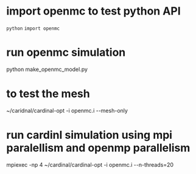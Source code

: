 # import openmc to test python API
`python`
`import openmc`
# run openmc simulation
python make_openmc_model.py
# to test the mesh
~/caridnal/cardinal-opt -i openmc.i --mesh-only
# run cardinl simulation using mpi paralellism and openmp parallelism
mpiexec -np 4 ~/cardinal/cardinal-opt -i openmc.i --n-threads=20